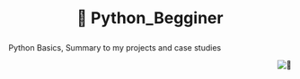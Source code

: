 #  <p align="center"> 🌠 Python_Begginer
Python Basics, Summary to my projects and case studies

[<img align="right" alt="🦑" src="https://user-images.githubusercontent.com/22963968/159836902-a7553777-f1e2-49ed-90fc-9721322b3f44.png">](#)
